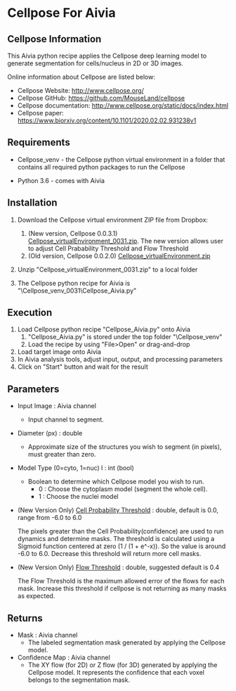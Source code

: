 # Cellpose For Aivia

## Cellpose Information

This Aivia python recipe applies the Cellpose deep learning model to generate segmentation for cells/nucleus in 2D or 3D images.

Online information about Cellpose are listed below:

* Cellpose Website: http://www.cellpose.org/
* Cellpose GitHub: https://github.com/MouseLand/cellpose
* Cellpose documentation: http://www.cellpose.org/static/docs/index.html
* Cellpose paper: https://www.biorxiv.org/content/10.1101/2020.02.02.931238v1

## Requirements

* Cellpose_venv - the Cellpose python virtual environment in a folder that contains all required python packages to run the Cellpose

* Python 3.6 - comes with Aivia

## Installation

1. Download the Cellpose virtual environment ZIP file from Dropbox:
    1. (New version, Cellpose 0.0.3.1) [Cellpose_virtualEnvironment_0031.zip](https://www.dropbox.com/s/5cjusygca6ibdeo/Cellpose_virtualEnvironment_0031.zip?dl=0). The new version allows user to adjust Cell Prabability Threshold and Flow Threshold
    2. (Old version, Cellpose 0.0.2.0) [Cellpose_virtualEnvironment.zip](https://www.dropbox.com/s/0dczdliehhqj0wr/Cellpose_virtualEnvironment.zip?dl=1)

2. Unzip "Cellpose_virtualEnvironment_0031.zip" to a local folder

3. The Cellpose python recipe for Aivia is "\Cellpose_venv_0031\Cellpose_Aivia.py"

## Execution

1. Load Cellpose python recipe "Cellpose_Aivia.py" onto Aivia
   1. "Cellpose_Aivia.py" is stored under the top folder "\Cellpose_venv"
   2. Load the recipe by using "File>Open" or drag-and-drop
2. Load target image onto Aivia
3. In Aivia analysis tools, adjust input, output, and processing parameters
4. Click on "Start" button and wait for the result

## Parameters

* Input Image : Aivia channel
  * Input channel to segment.

* Diameter (px) : double
  * Approximate size of the structures you wish to segment (in pixels), must greater than zero.

* Model Type (0=cyto, 1=nuc) l : int (bool)
  * Boolean to determine which Cellpose model you wish to run.
    * 0 : Choose the cytoplasm model (segment the whole cell).
    * 1 : Choose the nuclei model

* (New Version Only) [Cell Probability Threshold](https://cellpose.readthedocs.io/en/latest/settings.html?highlight=threshold#cell-probability-threshold) : double, default is 0.0, range from -6.0 to 6.0

    The pixels greater than the Cell Probability(confidence) are used to
    run dynamics and determine masks. The threshold is calculated using a
    Sigmoid function centered at zero (1 / (1 + e^-x)). So the value is
    around -6.0 to 6.0. Decrease this threshold will return more cell masks.

* (New Version Only) [Flow Threshold](https://cellpose.readthedocs.io/en/latest/settings.html?highlight=threshold#flow-threshold) : double, suggested default is 0.4

    The Flow Threshold is the maximum allowed error of the flows for each mask.
    Increase this threshold if cellpose is not returning as many masks as
    expected.

## Returns

* Mask : Aivia channel
  * The labeled segmentation mask generated by applying the Cellpose model.
* Confidence Map : Aivia channel
  * The XY flow (for 2D) or Z flow (for 3D) generated by applying the Cellpose model. It represents the confidence that each voxel belongs to the segmentation mask.
